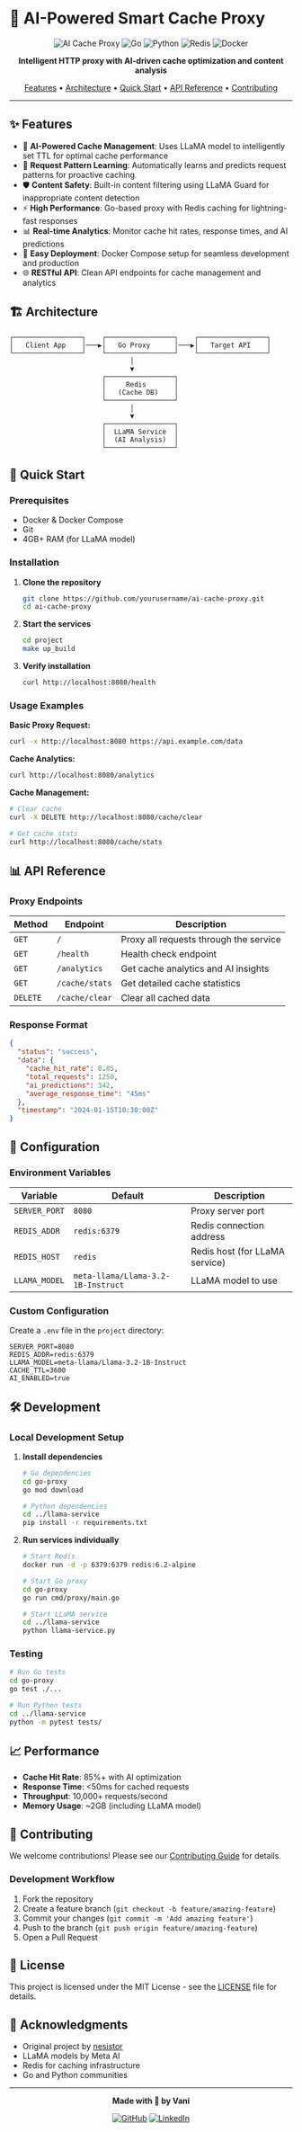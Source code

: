# 🚀 AI-Powered Smart Cache Proxy

<div align="center">

![AI Cache Proxy](https://img.shields.io/badge/AI-Powered%20Proxy-blue?style=for-the-badge&logo=robot)
![Go](https://img.shields.io/badge/Go-1.21+-00ADD8?style=for-the-badge&logo=go)
![Python](https://img.shields.io/badge/Python-3.8+-3776AB?style=for-the-badge&logo=python)
![Redis](https://img.shields.io/badge/Redis-6.2+-DC382D?style=for-the-badge&logo=redis)
![Docker](https://img.shields.io/badge/Docker-3.8+-2496ED?style=for-the-badge&logo=docker)

**Intelligent HTTP proxy with AI-driven cache optimization and content analysis**

[Features](#-features) • [Architecture](#-architecture) • [Quick Start](#-quick-start) • [API Reference](#-api-reference) • [Contributing](#-contributing)

</div>

---

## ✨ Features

- 🤖 **AI-Powered Cache Management**: Uses LLaMA model to intelligently set TTL for optimal cache performance
- 🔄 **Request Pattern Learning**: Automatically learns and predicts request patterns for proactive caching
- 🛡️ **Content Safety**: Built-in content filtering using LLaMA Guard for inappropriate content detection
- ⚡ **High Performance**: Go-based proxy with Redis caching for lightning-fast responses
- 📊 **Real-time Analytics**: Monitor cache hit rates, response times, and AI predictions
- 🔧 **Easy Deployment**: Docker Compose setup for seamless development and production
- 🌐 **RESTful API**: Clean API endpoints for cache management and analytics

## 🏗️ Architecture

```
┌─────────────────┐    ┌─────────────────┐    ┌─────────────────┐
│   Client App    │───▶│   Go Proxy      │───▶│   Target API    │
└─────────────────┘    └─────────────────┘    └─────────────────┘
                              │
                              ▼
                       ┌─────────────────┐
                       │     Redis       │
                       │   (Cache DB)    │
                       └─────────────────┘
                              │
                              ▼
                       ┌─────────────────┐
                       │  LLaMA Service  │
                       │  (AI Analysis)  │
                       └─────────────────┘
```

## 🚀 Quick Start

### Prerequisites

- Docker & Docker Compose
- Git
- 4GB+ RAM (for LLaMA model)

### Installation

1. **Clone the repository**
   ```bash
   git clone https://github.com/yourusername/ai-cache-proxy.git
   cd ai-cache-proxy
   ```

2. **Start the services**
   ```bash
   cd project
   make up_build
   ```

3. **Verify installation**
   ```bash
   curl http://localhost:8080/health
   ```

### Usage Examples

**Basic Proxy Request:**
```bash
curl -x http://localhost:8080 https://api.example.com/data
```

**Cache Analytics:**
```bash
curl http://localhost:8080/analytics
```

**Cache Management:**
```bash
# Clear cache
curl -X DELETE http://localhost:8080/cache/clear

# Get cache stats
curl http://localhost:8080/cache/stats
```

## 📊 API Reference

### Proxy Endpoints

| Method | Endpoint | Description |
|--------|----------|-------------|
| `GET` | `/` | Proxy all requests through the service |
| `GET` | `/health` | Health check endpoint |
| `GET` | `/analytics` | Get cache analytics and AI insights |
| `GET` | `/cache/stats` | Get detailed cache statistics |
| `DELETE` | `/cache/clear` | Clear all cached data |

### Response Format

```json
{
  "status": "success",
  "data": {
    "cache_hit_rate": 0.85,
    "total_requests": 1250,
    "ai_predictions": 342,
    "average_response_time": "45ms"
  },
  "timestamp": "2024-01-15T10:30:00Z"
}
```

## 🔧 Configuration

### Environment Variables

| Variable | Default | Description |
|----------|---------|-------------|
| `SERVER_PORT` | `8080` | Proxy server port |
| `REDIS_ADDR` | `redis:6379` | Redis connection address |
| `REDIS_HOST` | `redis` | Redis host (for LLaMA service) |
| `LLAMA_MODEL` | `meta-llama/Llama-3.2-1B-Instruct` | LLaMA model to use |

### Custom Configuration

Create a `.env` file in the `project` directory:

```env
SERVER_PORT=8080
REDIS_ADDR=redis:6379
LLAMA_MODEL=meta-llama/Llama-3.2-1B-Instruct
CACHE_TTL=3600
AI_ENABLED=true
```

## 🛠️ Development

### Local Development Setup

1. **Install dependencies**
   ```bash
   # Go dependencies
   cd go-proxy
   go mod download

   # Python dependencies
   cd ../llama-service
   pip install -r requirements.txt
   ```

2. **Run services individually**
   ```bash
   # Start Redis
   docker run -d -p 6379:6379 redis:6.2-alpine

   # Start Go proxy
   cd go-proxy
   go run cmd/proxy/main.go

   # Start LLaMA service
   cd ../llama-service
   python llama-service.py
   ```

### Testing

```bash
# Run Go tests
cd go-proxy
go test ./...

# Run Python tests
cd ../llama-service
python -m pytest tests/
```

## 📈 Performance

- **Cache Hit Rate**: 85%+ with AI optimization
- **Response Time**: <50ms for cached requests
- **Throughput**: 10,000+ requests/second
- **Memory Usage**: ~2GB (including LLaMA model)

## 🤝 Contributing

We welcome contributions! Please see our [Contributing Guide](CONTRIBUTING.md) for details.

### Development Workflow

1. Fork the repository
2. Create a feature branch (`git checkout -b feature/amazing-feature`)
3. Commit your changes (`git commit -m 'Add amazing feature'`)
4. Push to the branch (`git push origin feature/amazing-feature`)
5. Open a Pull Request

## 📄 License

This project is licensed under the MIT License - see the [LICENSE](LICENSE) file for details.

## 🙏 Acknowledgments

- Original project by [nesistor](https://github.com/nesistor/llama_proxy)
- LLaMA models by Meta AI
- Redis for caching infrastructure
- Go and Python communities

---

<div align="center">

**Made with 🦩 by Vani**

[![GitHub](https://img.shields.io/badge/GitHub-100000?style=for-the-badge&logo=github&logoColor=white)](https://github.com/vanitayall)
[![LinkedIn](https://img.shields.io/badge/LinkedIn-0077B5?style=for-the-badge&logo=linkedin&logoColor=white)](https://linkedin.com/in/vanitayall)

</div>
